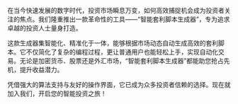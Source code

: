 在当今快速发展的数字时代，投资市场瞬息万变，如何高效捕捉机会成为投资者关注的焦点。我们隆重推出一款革命性的工具——“智能套利脚本生成器”，专为追求卓越的投资人士量身打造。

这款生成器集智能化、精准化于一体，能够根据市场动态自动生成高效的套利脚本。它不仅简化了复杂的编程过程，更让普通用户也能轻松上手，实现自动化交易。无论是加密货币、股票还是外汇市场，“智能套利脚本生成器”都能助您抢占先机，提升收益潜力。

凭借强大的算法支持与友好的操作界面，它已成为众多投资者信赖的选择。现在就加入我们，开启您的智能投资之旅！